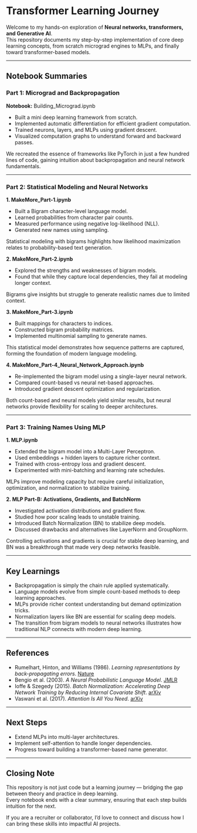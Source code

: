 # Transformer Learning Journey


Welcome to my hands-on exploration of **Neural networks, transformers, and Generative AI**.  
This repository documents my step-by-step implementation of core deep learning concepts, from scratch micrograd engines to MLPs, and finally toward transformer-based models.  

---

## Notebook Summaries

### Part 1: Micrograd and Backpropagation
**Notebook:** Building_Micrograd.ipynb

- Built a mini deep learning framework from scratch.  
- Implemented automatic differentiation for efficient gradient computation.  
- Trained neurons, layers, and MLPs using gradient descent.  
- Visualized computation graphs to understand forward and backward passes.  

We recreated the essence of frameworks like PyTorch in just a few hundred lines of code, gaining intuition about backpropagation and neural network fundamentals.

---

### Part 2: Statistical Modeling and Neural Networks

**1. MakeMore_Part-1.ipynb**  
- Built a Bigram character-level language model.  
- Learned probabilities from character pair counts.  
- Measured performance using negative log-likelihood (NLL).  
- Generated new names using sampling.  

Statistical modeling with bigrams highlights how likelihood maximization relates to probability-based text generation.

**2. MakeMore_Part-2.ipynb**  
- Explored the strengths and weaknesses of bigram models.  
- Found that while they capture local dependencies, they fail at modeling longer context.  

Bigrams give insights but struggle to generate realistic names due to limited context.

**3. MakeMore_Part-3.ipynb**  
- Built mappings for characters to indices.  
- Constructed bigram probability matrices.  
- Implemented multinomial sampling to generate names.  

This statistical model demonstrates how sequence patterns are captured, forming the foundation of modern language modeling.

**4. MakeMore_Part-4_Neural_Network_Approach.ipynb**  
- Re-implemented the bigram model using a single-layer neural network.  
- Compared count-based vs neural net-based approaches.  
- Introduced gradient descent optimization and regularization.  

Both count-based and neural models yield similar results, but neural networks provide flexibility for scaling to deeper architectures.

---

### Part 3: Training Names Using MLP

**1. MLP.ipynb**  
- Extended the bigram model into a Multi-Layer Perceptron.  
- Used embeddings + hidden layers to capture richer context.  
- Trained with cross-entropy loss and gradient descent.  
- Experimented with mini-batching and learning rate schedules.  

MLPs improve modeling capacity but require careful initialization, optimization, and normalization to stabilize training.

**2. MLP Part-B: Activations, Gradients, and BatchNorm**  
- Investigated activation distributions and gradient flow.  
- Studied how poor scaling leads to unstable training.  
- Introduced Batch Normalization (BN) to stabilize deep models.  
- Discussed drawbacks and alternatives like LayerNorm and GroupNorm.  

Controlling activations and gradients is crucial for stable deep learning, and BN was a breakthrough that made very deep networks feasible.

---

## Key Learnings

- Backpropagation is simply the chain rule applied systematically.  
- Language models evolve from simple count-based methods to deep learning approaches.  
- MLPs provide richer context understanding but demand optimization tricks.  
- Normalization layers like BN are essential for scaling deep models.  
- The transition from bigram models to neural networks illustrates how traditional NLP connects with modern deep learning.  

---
## References

- Rumelhart, Hinton, and Williams (1986). *Learning representations by back-propagating errors*. [Nature](https://www.nature.com/articles/323533a0)  
- Bengio et al. (2003). *A Neural Probabilistic Language Model*. [JMLR](https://www.jmlr.org/papers/volume3/bengio03a/bengio03a.pdf)  
- Ioffe & Szegedy (2015). *Batch Normalization: Accelerating Deep Network Training by Reducing Internal Covariate Shift*. [arXiv](https://arxiv.org/abs/1502.03167)  
- Vaswani et al. (2017). *Attention Is All You Need*. [arXiv](https://arxiv.org/abs/1706.03762)  

---

## Next Steps

- Extend MLPs into multi-layer architectures.  
- Implement self-attention to handle longer dependencies.  
- Progress toward building a transformer-based name generator.  

---

## Closing Note

This repository is not just code but a learning journey — bridging the gap between theory and practice in deep learning.  
Every notebook ends with a clear summary, ensuring that each step builds intuition for the next.  

If you are a recruiter or collaborator, I’d love to connect and discuss how I can bring these skills into impactful AI projects.  
